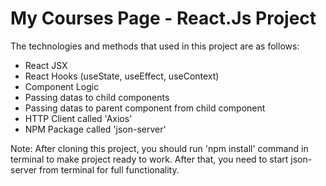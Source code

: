 # My Courses Page - React.Js Project

The technologies and methods that used in this project are as follows:

- React JSX
- React Hooks (useState, useEffect, useContext)
- Component Logic
- Passing datas to child components
- Passing datas to parent component from child component
- HTTP Client called 'Axios'
- NPM Package called 'json-server'

Note: After cloning this project, you should run 'npm install' command in terminal to make project ready to work. After that, you need to start json-server from terminal for full functionality.
